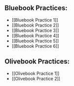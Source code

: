 ## Bluebook Practices:
- [[Bluebook Practice 1]]
- [[Bluebook Practice 2]]
- [[Bluebook Practice 3]]
- [[Bluebook Practice 4]]
- [[Bluebook Practice 5]]
- [[Bluebook Practice 6]]

## Olivebook Practices:
- [[Olivebook Practice 1]]
- [[Olivebook Practice 2]]